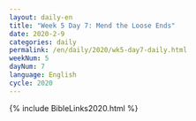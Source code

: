 ```yaml
---
layout: daily-en
title: "Week 5 Day 7: Mend the Loose Ends"
date: 2020-2-9 
categories: daily
permalink: /en/daily/2020/wk5-day7-daily.html
weekNum: 5
dayNum: 7
language: English
cycle: 2020
---
```


{% include BibleLinks2020.html %} 
